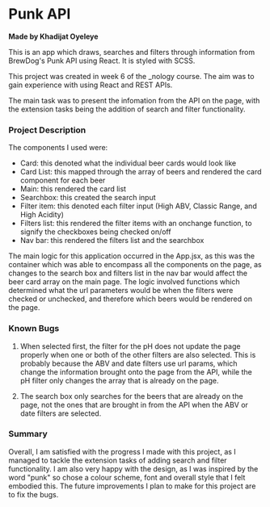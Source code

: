 # Punk API
**Made by Khadijat Oyeleye**

This is an app which draws, searches and filters through information from BrewDog's Punk API using React. It is styled with SCSS.

This project was created in week 6 of the _nology course. The aim was to gain experience with using React and REST APIs. 

The main task was to present the infomation from the API on the page, with the extension tasks being the addition of search and filter functionality.

### Project Description
The components I used were:
- Card: this denoted what the individual beer cards would look like
- Card List: this mapped through the array of beers and rendered the card component for each beer
- Main: this rendered the card list
- Searchbox: this created the search input
- Filter item: this denoted each filter input (High ABV, Classic Range, and High Acidity)
- Filters list: this rendered the filter items with an onchange function, to signify the checkboxes being checked on/off
- Nav bar: this rendered the filters list and the searchbox 

The main logic for this application occurred in the App.jsx, as this was the container which was able to encompass all the components on the page, as changes to the search box and filters list in the nav bar would affect the beer card array on the main page. The logic involved functions which determined what the url parameters would be when the filters were checked or unchecked, and therefore which beers would be rendered on the page.

### Known Bugs
1. When selected first, the filter for the pH does not update the page properly when one or both of the other filters are also selected. This is probably because the ABV and date filters use url params, which change the information brought onto the page from the API, while the pH filter only changes the array that is already on the page.

2. The search box only searches for the beers that are already on the page, not the ones that are brought in from the API when the ABV or date filters are selected.

### Summary
Overall, I am satisfied with the progress I made with this project, as I managed to tackle the extension tasks of adding search and filter functionality. I am also very happy with the design, as I was inspired by the word "punk" so chose a colour scheme, font and overall style that I felt embodied this. The future improvements I plan to make for this project are to fix the bugs.
